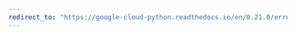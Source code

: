 ```yaml
---
redirect_to: "https://google-cloud-python.readthedocs.io/en/0.21.0/error-reporting-client.html"
---
```

